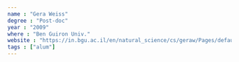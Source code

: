 ```yaml
---
name : "Gera Weiss"
degree : "Post-doc"
year : "2009"
where : "Ben Guiron Univ."
website : "https://in.bgu.ac.il/en/natural_science/cs/geraw/Pages/default.aspx"
tags : ["alum"]
---
```

